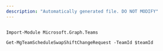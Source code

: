 ```yaml
---
description: "Automatically generated file. DO NOT MODIFY"
---
```


```powershellv1

Import-Module Microsoft.Graph.Teams

Get-MgTeamScheduleSwapShiftChangeRequest -TeamId $teamId

```